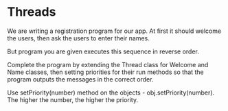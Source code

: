 # Threads

We are writing a registration program for our app. At first it should welcome the users, then ask the users to enter their names.

But program you are given executes this sequence in reverse order.

Complete the program by extending the Thread class for Welcome and Name classes, then setting priorities for their run methods so that the program outputs the messages in the correct order.

Use setPriority(number) method on the objects - obj.setPriority(number). The higher the number, the higher the priority.
